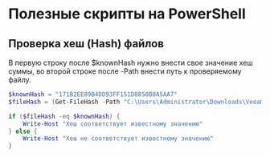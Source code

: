 # Полезные скрипты на PowerShell

## Проверка хеш (Hash) файлов
В первую строку после $knownHash нужно внести свое значение хеш суммы, во второй строке после -Path внести путь к проверяемому файлу. 
``` powershell linenums="1"
$knownHash = "171B2EE89B4DD93FF151D8850B8A5AA7"
$fileHash = (Get-FileHash -Path "C:\Users\Administrator\Downloads\VeeamRecoveryMediaForVM.iso" -Algorithm MD5).Hash

if ($fileHash -eq $knownHash) {
    Write-Host "Хеш соответствует известному значению"
} else {
    Write-Host "Хеш не соответствует известному значению"
}

```
